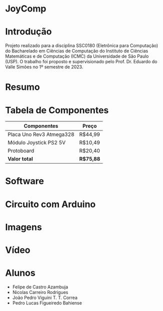 # JoyComp

# Introdução
Projeto realizado para a disciplina SSC0180 (Eletrônica para Computação) do Bacharelado em Ciências de Computação do Instituto de Ciências Matemáticas e de Computação (ICMC) da Universidade de São Paulo (USP). O trabalho foi proposto e supervisionado pelo Prof. Dr. Eduardo do Valle Simões no 1º semestre de 2023.

# Resumo


# Tabela de Componentes
| Componentes  | Preço |
| ------------- | ------------- |
| Placa Uno Rev3 Atmega328  | R$44,99  |
| Módulo Joystick PS2 5V  | R$10,49  |
| Protoboard  | R$20,40 |
| **Valor total**  | **R$75,88** |


# Software

# Circuito com Arduino

# Imagens

# Vídeo 

# Alunos
- Felipe de Castro Azambuja
- Nicolas Carreiro Rodrigues
- João Pedro Viguini T. T. Correa
- Pedro Lucas Figueiredo Bahiense



